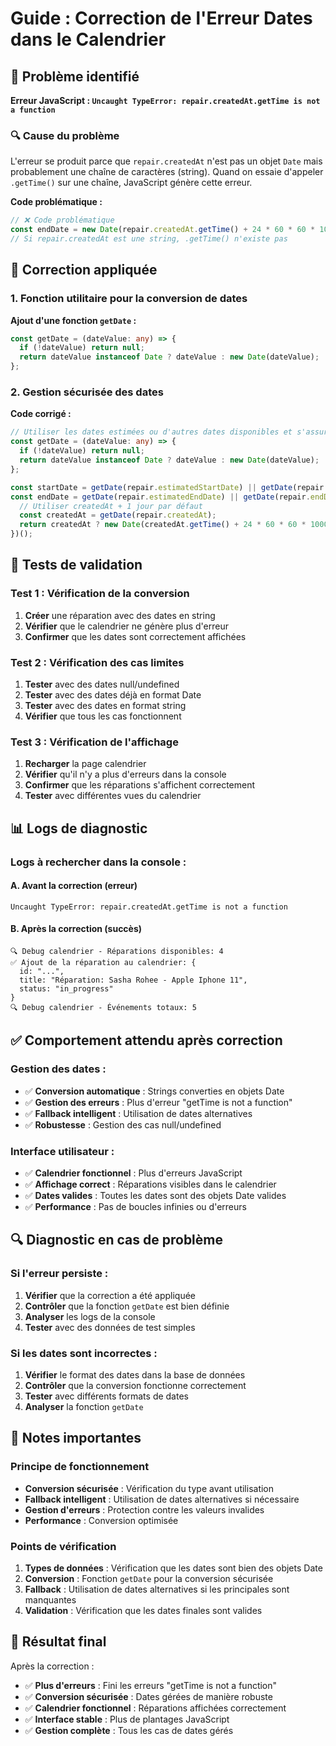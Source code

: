 # Guide : Correction de l'Erreur Dates dans le Calendrier

## 🎯 Problème identifié

**Erreur JavaScript : `Uncaught TypeError: repair.createdAt.getTime is not a function`**

### 🔍 Cause du problème

L'erreur se produit parce que `repair.createdAt` n'est pas un objet `Date` mais probablement une chaîne de caractères (string). Quand on essaie d'appeler `.getTime()` sur une chaîne, JavaScript génère cette erreur.

**Code problématique :**
```typescript
// ❌ Code problématique
const endDate = new Date(repair.createdAt.getTime() + 24 * 60 * 60 * 1000);
// Si repair.createdAt est une string, .getTime() n'existe pas
```

## 🔧 Correction appliquée

### 1. Fonction utilitaire pour la conversion de dates

**Ajout d'une fonction `getDate` :**
```typescript
const getDate = (dateValue: any) => {
  if (!dateValue) return null;
  return dateValue instanceof Date ? dateValue : new Date(dateValue);
};
```

### 2. Gestion sécurisée des dates

**Code corrigé :**
```typescript
// Utiliser les dates estimées ou d'autres dates disponibles et s'assurer qu'elles sont des objets Date
const getDate = (dateValue: any) => {
  if (!dateValue) return null;
  return dateValue instanceof Date ? dateValue : new Date(dateValue);
};

const startDate = getDate(repair.estimatedStartDate) || getDate(repair.startDate) || getDate(repair.createdAt);
const endDate = getDate(repair.estimatedEndDate) || getDate(repair.endDate) || (() => {
  // Utiliser createdAt + 1 jour par défaut
  const createdAt = getDate(repair.createdAt);
  return createdAt ? new Date(createdAt.getTime() + 24 * 60 * 60 * 1000) : new Date();
})();
```

## 🧪 Tests de validation

### Test 1 : Vérification de la conversion
1. **Créer** une réparation avec des dates en string
2. **Vérifier** que le calendrier ne génère plus d'erreur
3. **Confirmer** que les dates sont correctement affichées

### Test 2 : Vérification des cas limites
1. **Tester** avec des dates null/undefined
2. **Tester** avec des dates déjà en format Date
3. **Tester** avec des dates en format string
4. **Vérifier** que tous les cas fonctionnent

### Test 3 : Vérification de l'affichage
1. **Recharger** la page calendrier
2. **Vérifier** qu'il n'y a plus d'erreurs dans la console
3. **Confirmer** que les réparations s'affichent correctement
4. **Tester** avec différentes vues du calendrier

## 📊 Logs de diagnostic

### Logs à rechercher dans la console :

#### A. Avant la correction (erreur)
```
Uncaught TypeError: repair.createdAt.getTime is not a function
```

#### B. Après la correction (succès)
```
🔍 Debug calendrier - Réparations disponibles: 4
✅ Ajout de la réparation au calendrier: {
  id: "...",
  title: "Réparation: Sasha Rohee - Apple Iphone 11",
  status: "in_progress"
}
🔍 Debug calendrier - Événements totaux: 5
```

## ✅ Comportement attendu après correction

### Gestion des dates :
- ✅ **Conversion automatique** : Strings converties en objets Date
- ✅ **Gestion des erreurs** : Plus d'erreur "getTime is not a function"
- ✅ **Fallback intelligent** : Utilisation de dates alternatives
- ✅ **Robustesse** : Gestion des cas null/undefined

### Interface utilisateur :
- ✅ **Calendrier fonctionnel** : Plus d'erreurs JavaScript
- ✅ **Affichage correct** : Réparations visibles dans le calendrier
- ✅ **Dates valides** : Toutes les dates sont des objets Date valides
- ✅ **Performance** : Pas de boucles infinies ou d'erreurs

## 🔍 Diagnostic en cas de problème

### Si l'erreur persiste :

1. **Vérifier** que la correction a été appliquée
2. **Contrôler** que la fonction `getDate` est bien définie
3. **Analyser** les logs de la console
4. **Tester** avec des données de test simples

### Si les dates sont incorrectes :

1. **Vérifier** le format des dates dans la base de données
2. **Contrôler** que la conversion fonctionne correctement
3. **Tester** avec différents formats de dates
4. **Analyser** la fonction `getDate`

## 📝 Notes importantes

### Principe de fonctionnement
- **Conversion sécurisée** : Vérification du type avant utilisation
- **Fallback intelligent** : Utilisation de dates alternatives si nécessaire
- **Gestion d'erreurs** : Protection contre les valeurs invalides
- **Performance** : Conversion optimisée

### Points de vérification
1. **Types de données** : Vérification que les dates sont bien des objets Date
2. **Conversion** : Fonction `getDate` pour la conversion sécurisée
3. **Fallback** : Utilisation de dates alternatives si les principales sont manquantes
4. **Validation** : Vérification que les dates finales sont valides

## 🎯 Résultat final

Après la correction :
- ✅ **Plus d'erreurs** : Fini les erreurs "getTime is not a function"
- ✅ **Conversion sécurisée** : Dates gérées de manière robuste
- ✅ **Calendrier fonctionnel** : Réparations affichées correctement
- ✅ **Interface stable** : Plus de plantages JavaScript
- ✅ **Gestion complète** : Tous les cas de dates gérés
